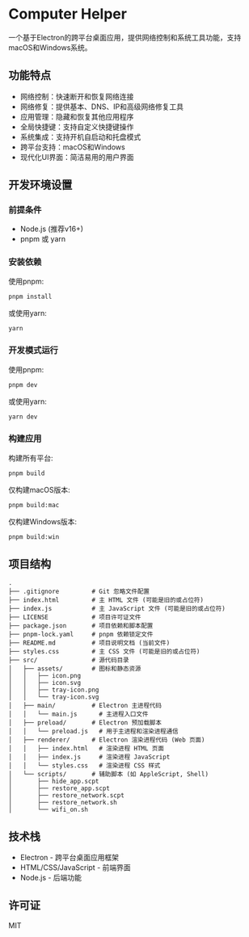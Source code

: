 # Computer Helper

一个基于Electron的跨平台桌面应用，提供网络控制和系统工具功能，支持macOS和Windows系统。

## 功能特点

- 网络控制：快速断开和恢复网络连接
- 网络修复：提供基本、DNS、IP和高级网络修复工具
- 应用管理：隐藏和恢复其他应用程序
- 全局快捷键：支持自定义快捷键操作
- 系统集成：支持开机自启动和托盘模式
- 跨平台支持：macOS和Windows
- 现代化UI界面：简洁易用的用户界面

## 开发环境设置

### 前提条件

- Node.js (推荐v16+)
- pnpm 或 yarn

### 安装依赖

使用pnpm:

```bash
pnpm install
```

或使用yarn:

```bash
yarn
```

### 开发模式运行

使用pnpm:

```bash
pnpm dev
```

或使用yarn:

```bash
yarn dev
```

### 构建应用

构建所有平台:

```bash
pnpm build
```

仅构建macOS版本:

```bash
pnpm build:mac
```

仅构建Windows版本:

```bash
pnpm build:win
```

## 项目结构

```
.
├── .gitignore         # Git 忽略文件配置
├── index.html         # 主 HTML 文件 (可能是旧的或占位符)
├── index.js           # 主 JavaScript 文件 (可能是旧的或占位符)
├── LICENSE            # 项目许可证文件
├── package.json       # 项目依赖和脚本配置
├── pnpm-lock.yaml     # pnpm 依赖锁定文件
├── README.md          # 项目说明文档 (当前文件)
├── styles.css         # 主 CSS 文件 (可能是旧的或占位符)
├── src/               # 源代码目录
│   ├── assets/        # 图标和静态资源
│   │   ├── icon.png
│   │   ├── icon.svg
│   │   ├── tray-icon.png
│   │   └── tray-icon.svg
│   ├── main/          # Electron 主进程代码
│   │   └── main.js      # 主进程入口文件
│   ├── preload/       # Electron 预加载脚本
│   │   └── preload.js   # 用于主进程和渲染进程通信
│   ├── renderer/      # Electron 渲染进程代码 (Web 页面)
│   │   ├── index.html   # 渲染进程 HTML 页面
│   │   ├── index.js     # 渲染进程 JavaScript
│   │   └── styles.css   # 渲染进程 CSS 样式
│   └── scripts/       # 辅助脚本 (如 AppleScript, Shell)
│       ├── hide_app.scpt
│       ├── restore_app.scpt
│       ├── restore_network.scpt
│       ├── restore_network.sh
│       └── wifi_on.sh
```

## 技术栈

- Electron - 跨平台桌面应用框架
- HTML/CSS/JavaScript - 前端界面
- Node.js - 后端功能

## 许可证

MIT
